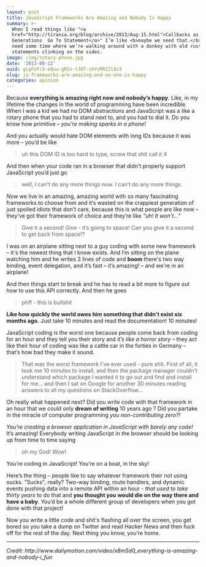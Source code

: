 ```yaml
---
layout: post
title: JavaScript Frameworks Are Amazing and Nobody Is Happy
summary: >-
  When I read things like "<a
  href="http://tirania.org/blog/archive/2013/Aug-15.html">Callbacks as our
  Generations  Go To Statement</a>" I’m like <b>maybe we need that.</b> Maybe we
  need some time where we’re walking around with a donkey with old rusty GO TO
  statements clinking on the sides.
image: /img/rotary-phone.jpg
date: '2013-08-22'
uuid: gLgFzFc3-eQuu-gR2x-tJOT-shYvRRZJl8z3
slug: js-frameworks-are-amazing-and-no-one-is-happy
categories: opinion
---
```


Because **everything is amazing right now and nobody’s happy**. Like, in my lifetime the changes in the world of programming have been incredible. When I was a kid we had no DOM abstractions and JavaScript was a like a rotary phone that you had to stand next to, and you had to dial it. Do you know how primitive – _you’re making sparks in a phone_!

And you actually would hate DOM elements with long IDs because it was more – you’d be like

> uh this DOM ID is too hard to type, screw that shit call it X

And then when your code ran in a browser that didn't properly support JavaScript you’d just go

> well, I can’t do any more things now. I can’t do any more things.

_Now_ we live in an amazing, amazing world with so many fascinating frameworks to choose from and it’s wasted on the crappiest generation of just spoiled idiots that don’t care, because this is what people are like now – they’ve got their framework of choice and they’re like _“uh! It won’t…”_

> Give it a second! Give - it’s going to space! Can you give it a second to get back from space!?

I was on an airplane sitting next to a guy coding with some new framework – it's the newest thing that I know exists. And I’m sitting on the plane watching him and he writes 3 lines of code and **boom** there's two way binding, event delegation, and it’s fast – it’s amazing! – and we're in an airplane!

And then things start to break and he has to read a bit more to figure out how to use this API correctly. And then he goes

> phff - this is bullshit

**Like how quickly the world owes him something that didn't exist six months ago.** Just take 10 minutes and read the documentation! 10 minutes!

JavaScript coding is the worst one because people come back from coding for an hour and they tell you their story and _it’s like a horror story_ – they act like their hour of coding was like a cattle car in the forties in Germany – that’s how bad they make it sound.

> That was the worst framework I've ever used - pure shit. First of all, it took me 10 minutes to install, and then the package manager couldn't understand which package I wanted it to go out and find and install for me... and then I sat on Google for another 30 minutes reading answers to all my questions on StackOverflow...

Oh really what happened next? Did you write code with that framework in an hour that we could only **dream of writing** 10 years ago ? Did you partake in the miracle of computer programming _you non-contributing zero?!_

_You’re creating a browser application in JavaScript with barely any code!_ It’s amazing! Everybody writing JavaScript in the browser should be looking up from time to time saying

> oh my God! Wow!

You’re coding in JavaScript! You’re on a boat, in the sky!

Here’s the thing – people like to say whatever framework their not using sucks. "Sucks", really? Two-way binding, route handlers, and dynamic events pushing data into a remote API within an hour - _that used to take thirty years_ to do that and **you thought you would die on the way there and have a baby**. You’d be a whole different group of developers when you got done with that project!

Now you write a little code and shit's flashing all over the screen, you get bored so you take a dump on Twitter and read Hacker News and then fuck off for the rest of the day. Next thing you know, you’re home.

<hr>
<i>Credit: http://www.dailymotion.com/video/x8m5d0_everything-is-amazing-and-nobody-i_fun</i>

